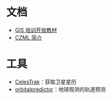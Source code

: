 # 文档

- [GIS 培训开放教材](https://gis-oer.github.io/gitbook/book/)
- [CZML 简介](https://gis-oer.github.io/gitbook/book/materials/web_gis/CZML/CZML.html)

# 工具

- [CelesTrak](http://www.celestrak.com/)：获取卫星星历
- [orbitalpredictor](http://www.orbitalpredictor.com/)：地球观测的轨道预测
